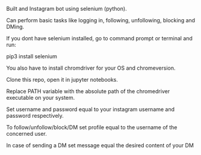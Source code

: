 Built and Instagram bot using selenium (python).

Can perform basic tasks like logging in, following, unfollowing, blocking and DMing.

If you dont have selenium installed, go to command prompt or terminal and run:

pip3 install selenium

You also have to install chromdriver for your OS and chromeversion.

Clone this repo, open it in jupyter notebooks.

Replace PATH variable with the absolute path of the chromedriver executable on your system.

Set username and password equal to your instagram username and password respectively.

To follow/unfollow/block/DM set profile equal to the username of the concerned user.

In case of sending a DM set message equal the desired content of your DM
